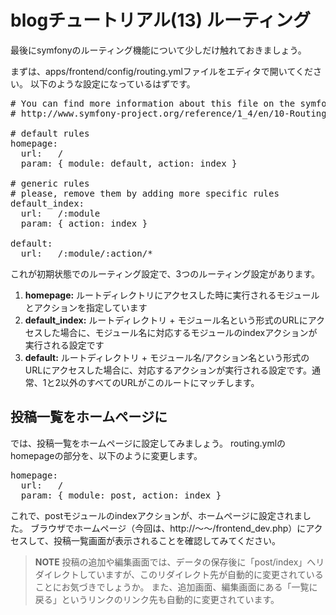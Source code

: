 blogチュートリアル(13) ルーティング
===================================

最後にsymfonyのルーティング機能について少しだけ触れておきましょう。

まずは、apps/frontend/config/routing.ymlファイルをエディタで開いてください。
以下のような設定になっているはずです。


<pre>
# You can find more information about this file on the symfony website:
# http://www.symfony-project.org/reference/1_4/en/10-Routing

# default rules
homepage:
  url:   /
  param: { module: default, action: index }

# generic rules
# please, remove them by adding more specific rules
default_index:
  url:   /:module
  param: { action: index }

default:
  url:   /:module/:action/*
</pre>


これが初期状態でのルーティング設定で、3つのルーティング設定があります。

1. **homepage:** ルートディレクトリにアクセスした時に実行されるモジュールとアクションを指定しています
2. **default_index:** ルートディレクトリ + モジュール名という形式のURLにアクセスした場合に、モジュール名に対応するモジュールのindexアクションが実行される設定です
3. **default:** ルートディレクトリ + モジュール名/アクション名という形式のURLにアクセスした場合に、対応するアクションが実行される設定です。通常、1と2以外のすべてのURLがこのルートにマッチします。


投稿一覧をホームページに
------------------------

では、投稿一覧をホームページに設定してみましょう。
routing.ymlのhomepageの部分を、以下のように変更します。

<pre>
homepage:
  url:   /
  param: { module: post, action: index }
</pre>

これで、postモジュールのindexアクションが、ホームページに設定されました。
ブラウザでホームページ（今回は、http://～～/frontend_dev.php）にアクセスして、投稿一覧画面が表示されることを確認してみてください。


> **NOTE**
> 投稿の追加や編集画面では、データの保存後に「post/index」へリダイレクトしていますが、このリダイレクト先が自動的に変更されていることにお気づきでしょうか。
> また、追加画面、編集画面にある「一覧に戻る」というリンクのリンク先も自動的に変更されています。
